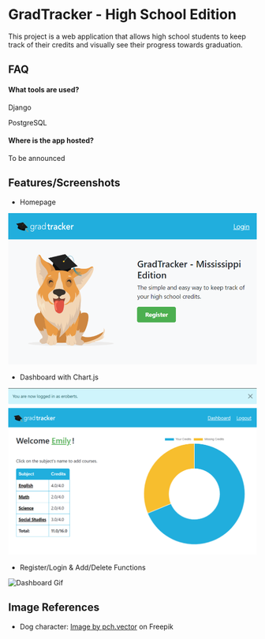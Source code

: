 
# GradTracker - High School Edition 

This project is a web application that allows high school students to keep track of their credits and visually see their progress towards graduation.





## FAQ

#### What tools are used?

Django

PostgreSQL

#### Where is the app hosted?

To be announced




## Features/Screenshots
- Homepage

![alt text](screenshots/home.png)
- Dashboard with Chart.js 

![Dashoard Image](screenshots/dashboard.png)

- Register/Login & Add/Delete Functions

![Dashboard Gif](screenshots/gradtrack_demo2023.gif)

## Image References
- Dog character: <a href="https://www.freepik.com/free-vector/friendly-corgi-set_12291008.htm">Image by pch.vector</a> on Freepik